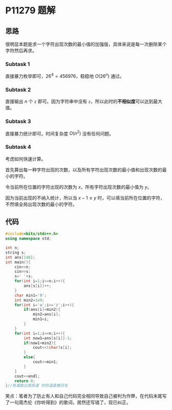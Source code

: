 # P11279 题解

## 思路

很明显本题是求一个字符出现次数的最小值的加强版，具体来说是每一次删除某个字符然后再求。

### Subtask 1

直接暴力枚举即可，$26^4=456976$，稳稳地 $O(26^n)$ 通过。

### Subtask 2

直接输出 $n$ 个 `z` 即可。因为字符串中没有 `z`，所以此时的**不相似度**可以达到最大值。

### Subtask 3

直接暴力统计即可。时间复杂度 $O(n^2)$ 没有任何问题。

### Subtask 4

考虑如何快速计算。

首先算出每一种字符出现的次数，以及所有字符出现次数的最小值和出现次数的最小的字符。

令当前所在位置的字符出现的次数为 $x$，所有字符出现次数的最小值为 $y$。

因为当前出现的不纳入统计，所以当 $x-1\le y$ 时，可以填当前所在位置的字符，不然填全局出现次数的最小的字符。

## 代码


```cpp
#include<bits/stdc++.h>
using namespace std;

int n;
string s;
int ans[140];
int main(){
	cin>>n;
	cin>>s;
	s=' '+s;
	for(int i=1;i<=n;i++){
		ans[s[i]]++;
	}
	char min1='9';
	int min2=1e9;
	for(int i='a';i<='z';i++){
		if(ans[i]<min2){
			min2=ans[i];
			min1=i;
		}
	} 
	for(int i=1;i<=n;i++){
		int now1=ans[s[i]]-1;
		if(now1<min2){
			cout<<(char)s[i];
		}
		else{
			cout<<min1;
		}
	}
	cout<<endl;
	return 0;
}//有谁能比我知道 你的温柔像羽毛
```

笑点：笔者为了防止有人和自己代码完全相同导致自己被判为作弊，在代码末尾写了一句周杰伦《你听得到》的歌词，居然还写错了，现已纠正。